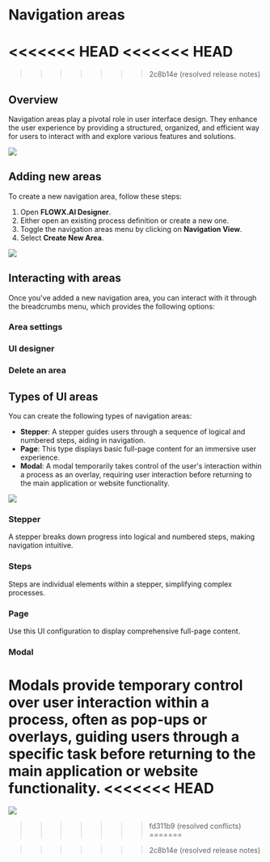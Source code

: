 # Navigation areas

<<<<<<< HEAD
<<<<<<< HEAD
=======
>>>>>>> 2c8b14e (resolved release notes)
## Overview

Navigation areas play a pivotal role in user interface design. They enhance the user experience by providing a structured, organized, and efficient way for users to interact with and explore various features and solutions.

![](https://s3.eu-west-1.amazonaws.com/docx.flowx.ai/release34/navigation_areas.gif)

## Adding new areas

To create a new navigation area, follow these steps:

1. Open **FLOWX.AI Designer**.
2. Either open an existing process definition or create a new one.
3. Toggle the navigation areas menu by clicking on **Navigation View**.
4. Select **Create New Area**.

![](https://s3.eu-west-1.amazonaws.com/docx.flowx.ai/3.5/creating_new_area.gif)

## Interacting with areas

Once you've added a new navigation area, you can interact with it through the breadcrumbs menu, which provides the following options:

### Area settings

### UI designer

### Delete an area

## Types of UI areas

You can create the following types of navigation areas:

* **Stepper**: A stepper guides users through a sequence of logical and numbered steps, aiding in navigation.
* **Page**: This type displays basic full-page content for an immersive user experience.
* **Modal**: A modal temporarily takes control of the user's interaction within a process as an overlay, requiring user interaction before returning to the main application or website functionality.

![](https://s3.eu-west-1.amazonaws.com/docx.flowx.ai/3.5/navigation_types.gif)

### Stepper

A stepper breaks down progress into logical and numbered steps, making navigation intuitive.

### Steps

Steps are individual elements within a stepper, simplifying complex processes.

### Page

Use this UI configuration to display comprehensive full-page content.

### Modal

Modals provide temporary control over user interaction within a process, often as pop-ups or overlays, guiding users through a specific task before returning to the main application or website functionality.
<<<<<<< HEAD
=======
![](https://s3.eu-west-1.amazonaws.com/docx.flowx.ai/release34/navigation_areas.gif)
>>>>>>> fd311b9 (resolved conflicts)
=======




>>>>>>> 2c8b14e (resolved release notes)

